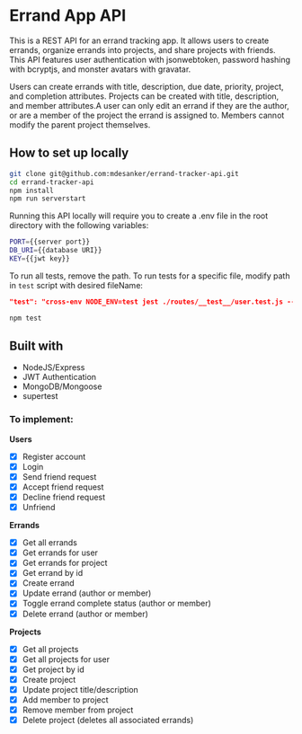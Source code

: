 # Errand App API

This is a REST API for an errand tracking app. It allows users to create errands, organize errands into projects, and share projects with friends. This API features user authentication with jsonwebtoken, password hashing with bcryptjs, and monster avatars with gravatar.

Users can create errands with title, description, due date, priority, project, and completion attributes. Projects can be created with title, description, and member attributes.A user can only edit an errand if they are the author, or are a member of the project the errand is assigned to. Members cannot modify the parent project themselves.

## How to set up locally

```bash
git clone git@github.com:mdesanker/errand-tracker-api.git
cd errand-tracker-api
npm install
npm run serverstart
```

Running this API locally will require you to create a .env file in the root directory with the following variables:

```bash
PORT={{server port}}
DB_URI={{database URI}}
KEY={{jwt key}}
```

To run all tests, remove the path. To run tests for a specific file, modify path in `test` script with desired fileName:

```json
"test": "cross-env NODE_ENV=test jest ./routes/__test__/user.test.js --testTimeout=10000 --detectOpenHandles --forceExit",
```

```bash
npm test
```

## Built with

- NodeJS/Express
- JWT Authentication
- MongoDB/Mongoose
- supertest

### To implement:

**Users**

- [x] Register account
- [x] Login
- [x] Send friend request
- [x] Accept friend request
- [x] Decline friend request
- [x] Unfriend

**Errands**

- [x] Get all errands
- [x] Get errands for user
- [x] Get errands for project
- [x] Get errand by id
- [x] Create errand
- [x] Update errand (author or member)
- [x] Toggle errand complete status (author or member)
- [x] Delete errand (author or member)

**Projects**

- [x] Get all projects
- [x] Get all projects for user
- [x] Get project by id
- [x] Create project
- [x] Update project title/description
- [x] Add member to project
- [x] Remove member from project
- [x] Delete project (deletes all associated errands)
